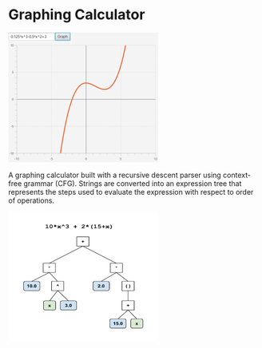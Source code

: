 # Graphing Calculator

<img src="graphing_calculator.png" alt="Graphing Calculator" width="300" height="260"/>

A graphing calculator built with a recursive descent parser using context-free grammar (CFG). Strings are converted into an expression tree that represents the steps used to evaluate the expression with respect to order of operations.

<img src="expression_tree.png" alt="Expression Tree" width="300" height="260"/>
